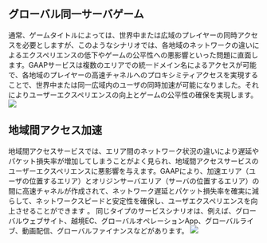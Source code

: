 ## グローバル同一サーバゲーム
通常、ゲームタイトルによっては、世界中または広域のプレイヤーの同時アクセスを必要としますが、このようなシナリオでは、各地域のネットワークの違いによるエクスペリエンスの低下やゲームの公平性への悪影響といった問題に直面します。GAAPサービスは複数のエリアでの統一ドメイン名によるアクセスが可能で、各地域のプレイヤーの高速チャネルへのプロキシミティアクセスを実現することで、世界中または同一広域内のユーザの同時加速が可能になりました。それによりユーザーエクスペリエンスの向上とゲームの公平性の確保を実現します。
![](https://main.qcloudimg.com/raw/40084473736a7003726acafeb87456e6.png)

## 地域間アクセス加速
地域間アクセスサービスでは、エリア間のネットワーク状況の違いにより遅延やパケット損失率が増加してしまうことがよく見られ、地域間アクセスサービスのユーザーエクスペリエンスに悪影響を与えます。GAAPにより、加速エリア（ユーザの位置するエリア）とオリジンサーバエリア（サーバの位置するエリア）の間に高速チャネルが作成されて、ネットワーク遅延とパケット損失率を確実に減らして、ネットワークスピードと安定性を確保し、ユーザエクスペリエンスを向上させることができます 。
同じタイプのサービスシナリオは、例えば、グローバルウェブサイト、越境EC、グローバルオペレーションApp、グローバルライブ、動画配信、グローバルファイナンスなどがあります。
![](https://main.qcloudimg.com/raw/ed4e98eb5782fc97f83ce352d6e42c39.png)
